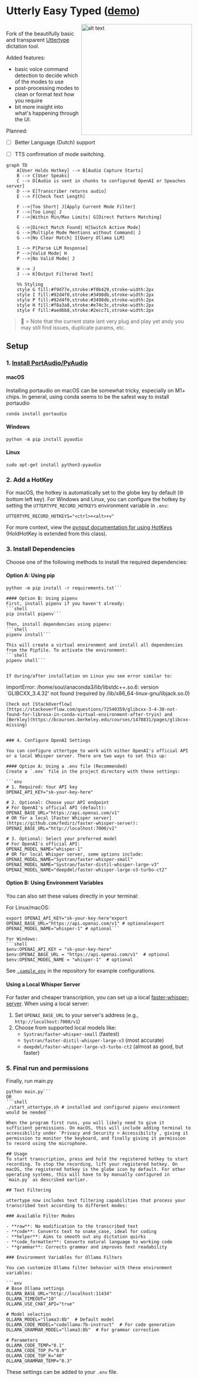 # Utterly Easy Typed ([demo](https://www.youtube.com/watch?v=eSDYIFzU_fY))  
[<img src="./assets/sample_terminal.png" alt="alt text" style="width: 300px;" align="right"/>](./assets/sample_terminal.png)  
Fork of the beautifully basic and transparent [Uttertype](https://github.com/dhruvyad/uttertype) dictation tool.

Added features:
- basic voice command detection to decide which of the modes to use
- post-processing modes to clean or format text how you require
- bit more insight into what's happening through the UI.
  
Planned:
- [ ] Better Language (Dutch) support 
- [ ] TTS confirmation of mode switching.  
  
  
```mermaid  
graph TD
    A[User Holds Hotkey] --> B[Audio Capture Starts]
    B --> C[User Speaks]
    C --> D[Audio is sent in chunks to configured OpenAI or Speaches server]
    D --> E[Transcriber returns audio]
    E --> F[Check Text Length]
    
    F -->|Too Short| J[Apply Current Mode Filter]
    F -->|Too Long| J
    F -->|Within Min/Max Limits| G[Direct Pattern Matching]
    
    G -->|Direct Match Found| H[Switch Active Mode]
    G -->|Multiple Mode Mentions without Command| J
    G -->|No Clear Match| I[Query Ollama LLM]
    
    I --> P[Parse LLM Response]
    P -->|Valid Mode| H
    P -->|No Valid Mode| J
    
    H --> J
    J --> K[Output Filtered Text]
    
    %% Styling
    style G fill:#f9d77e,stroke:#f0b429,stroke-width:2px
    style I fill:#92d4f0,stroke:#3498db,stroke-width:2px
    style P fill:#92d4f0,stroke:#3498db,stroke-width:2px
    style H fill:#f8a3a8,stroke:#e74c3c,stroke-width:2px
    style F fill:#aed6b8,stroke:#2ecc71,stroke-width:2px
```  
  
  
  
> 🚧  > Note that the current state isnt very plug and play yet andy you may still find issues, duplicate params, etc.  
  
  
  
## Setup  
  
  
### 1. [Install PortAudio/PyAudio](https://people.csail.mit.edu/hubert/pyaudio/)  
  
#### macOS  
Installing portaudio on macOS can be somewhat tricky, especially on M1+ chips. In general, using conda seems to be the safest way to install portaudio  
```  
conda install portaudio  
```  
  
#### Windows  
```  
python -m pip install pyaudio  
```  
  
#### Linux  
```  
sudo apt-get install python3-pyaudio  
```  
  
### 2. Add a HotKey  
For macOS, the hotkey is automatically set to the globe key by default (&#127760; bottom left key). For Windows and Linux, you can configure the hotkey by setting the `UTTERTYPE_RECORD_HOTKEYS` environment variable in `.env`:  
```env  
UTTERTYPE_RECORD_HOTKEYS="<ctrl>+<alt>+v"  
```  
  
For more context, view the [pynput documentation for using HotKeys](https://pynput.readthedocs.io/en/latest/keyboard.html#global-hotkeys) (HoldHotKey is extended from this class).  
  
### 3. Install Dependencies  
Choose one of the following methods to install the required dependencies:  
  
#### Option A: Using pip  
```shell  
python -m pip install -r requirements.txt```  
  
#### Option B: Using pipenv  
First, install pipenv if you haven't already:  
```shell  
pip install pipenv```  
  
Then, install dependencies using pipenv:  
```shell  
pipenv install```  
  
This will create a virtual environment and install all dependencies from the Pipfile. To activate the environment:  
```shell  
pipenv shell```  
  
  
If during/after installation on Linux you see error similar to:  
```  
ImportError: /home/soul/anaconda3/lib/libstdc++.so.6: version `GLIBCXX_3.4.32' not found (required by /lib/x86_64-linux-gnu/libjack.so.0)  
```  
Check out [StackOverflow](https://stackoverflow.com/questions/72540359/glibcxx-3-4-30-not-found-for-librosa-in-conda-virtual-environment-after-tryin) and [Berkley](https://bcourses.berkeley.edu/courses/1478831/pages/glibcxx-missing)  
  
  
### 4. Configure OpenAI Settings  
  
You can configure uttertype to work with either OpenAI's official API or a local Whisper server. There are two ways to set this up:  
  
#### Option A: Using a .env file (Recommended)  
Create a `.env` file in the project directory with these settings:  
  
```env  
# 1. Required: Your API key  
OPENAI_API_KEY="sk-your-key-here"  
  
# 2. Optional: Choose your API endpoint  
# For OpenAI's official API (default):  
OPENAI_BASE_URL="https://api.openai.com/v1"  
# OR for a local [Faster Whisper server](https://github.com/fedirz/faster-whisper-server):  
OPENAI_BASE_URL="http://localhost:7000/v1"  
  
# 3. Optional: Select your preferred model  
# For OpenAI's official API:  
OPENAI_MODEL_NAME="whisper-1"  
# OR for local Whisper server, some options include:  
OPENAI_MODEL_NAME="Systran/faster-whisper-small"  
OPENAI_MODEL_NAME="Systran/faster-distil-whisper-large-v3"  
OPENAI_MODEL_NAME="deepdml/faster-whisper-large-v3-turbo-ct2"  
```  
  
#### Option B: Using Environment Variables  
You can also set these values directly in your terminal:  
  
For Linux/macOS:  
```shell  
export OPENAI_API_KEY="sk-your-key-here"export OPENAI_BASE_URL="https://api.openai.com/v1" # optionalexport OPENAI_MODEL_NAME="whisper-1" # optional```  
  
For Windows:  
```shell  
$env:OPENAI_API_KEY = "sk-your-key-here"  
$env:OPENAI_BASE_URL = "https://api.openai.com/v1"  # optional  
$env:OPENAI_MODEL_NAME = "whisper-1"  # optional  
```  
  
See [`.sample_env`](.sample_env) in the repository for example configurations.  
  
#### Using a Local Whisper Server  
For faster and cheaper transcription, you can set up a local [faster-whisper-server](https://github.com/fedirz/faster-whisper-server). When using a local server:  
  
1. Set `OPENAI_BASE_URL` to your server's address (e.g., `http://localhost:7000/v1`)  
2. Choose from supported local models like:  
   - `Systran/faster-whisper-small` (fastest)  
   - `Systran/faster-distil-whisper-large-v3` (most accurate)  
   - `deepdml/faster-whisper-large-v3-turbo-ct2` (almost as good, but faster)  
  
### 5. Final run and permissions  
Finally, run main.py  
```shell  
python main.py```  
OR  
```shell  
./start_uttertype.sh # installed and configured pipenv environment would be needed```  
  
When the program first runs, you will likely need to give it sufficient permissions. On macOS, this will include adding terminal to accessibility under `Privacy and Security > Accessibility`, giving it permission to monitor the keyboard, and finally giving it permission to record using the microphone.  
  
## Usage  
To start transcription, press and hold the registered hotkey to start recording. To stop the recording, lift your registered hotkey. On macOS, the registered hotkey is the globe icon by default. For other operating systems, this will have to by manually configured in `main.py` as described earlier.  
  
## Text Filtering  
  
uttertype now includes text filtering capabilities that process your transcribed text according to different modes:  
  
### Available Filter Modes  
  
- **raw**: No modification to the transcribed text  
- **code**: Converts text to snake_case, ideal for coding  
- **helper**: Aims to smooth out any dictation quirks  
- **code_formatter**: Converts natural language to working code  
- **grammar**: Corrects grammar and improves text readability  
  
### Environment Variables for Ollama Filters  
  
You can customize Ollama filter behavior with these environment variables:  
  
```env  
# Base Ollama settings  
OLLAMA_BASE_URL="http://localhost:11434"  
OLLAMA_TIMEOUT="10"  
OLLAMA_USE_CHAT_API="true"  
  
# Model selection  
OLLAMA_MODEL="llama3:8b"  # Default model  
OLLAMA_CODE_MODEL="codellama:7b-instruct"  # For code generation  
OLLAMA_GRAMMAR_MODEL="llama3:8b"  # For grammar correction  
  
# Parameters  
OLLAMA_CODE_TEMP="0.1"  
OLLAMA_CODE_TOP_P="0.9"  
OLLAMA_CODE_TOP_K="40"  
OLLAMA_GRAMMAR_TEMP="0.3"  
```  
  
These settings can be added to your `.env` file.